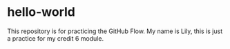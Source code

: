 # hello-world
This repository is for practicing the GitHub Flow.
My name is Lily, this is just a practice for my credit 6 module.
